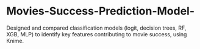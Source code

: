 # Movies-Success-Prediction-Model-
Designed and compared classification models (logit, decision trees, RF, XGB, MLP) to identify key features contributing to movie success, using Knime.
